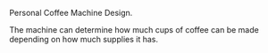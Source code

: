 Personal Coffee Machine Design.

The machine can determine how much cups of coffee can be made depending on how much supplies it has. 

